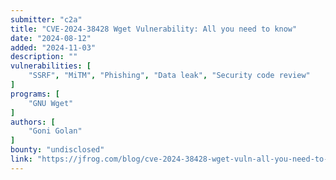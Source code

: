 ```yaml
---
submitter: "c2a"
title: "CVE-2024-38428 Wget Vulnerability: All you need to know"
date: "2024-08-12"
added: "2024-11-03"
description: ""
vulnerabilities: [
    "SSRF", "MiTM", "Phishing", "Data leak", "Security code review"
]
programs: [
    "GNU Wget"
]
authors: [
    "Goni Golan"
]
bounty: "undisclosed"
link: "https://jfrog.com/blog/cve-2024-38428-wget-vuln-all-you-need-to-know/"
---
```




